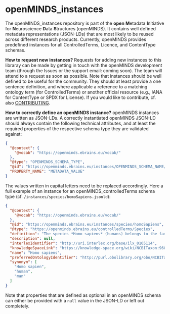 # openMINDS_instances

The openMINDS_instances repository is part of the **open** **M**etadata **I**nitiative for **N**euroscience **D**ata **S**tructures (openMINDS). It contains well defined metadata representations (JSON-LDs) that are most likely to be reused across different research products. Currently, openMINDS provides predefined instances for all ControlledTerms, Licence, and ContentType schemas. 

**How to request new instances?** Requests for adding new instances to this libraray can be made by getting in touch with the openMINDS development team (through the Issues or the support email: coming soon). The team will attend to a request as soon as possible. Note that instances should be well defined to be useful for the community. They should at least provide a one sentence definition, and where applicable a reference to a matching ontology term (for ControlledTerms) or another official resource (e.g., IANA for ContentType or SPDX for License). If you would like to contribute, cf. also [CONTRIBUTING](https://github.com/HumanBrainProject/openMINDS_instances/blob/v1/CONTRIBUTING.md).

**How to correctly define an openMINDS instance?** openMINDS instances are written as JSON-LDs. A correctly instantiated openMINDS JSON-LD should always contain the following technical attributes, and at least the required properties of the respective schema type they are validated against:

```json
{
  "@context": {
    "@vocab": "https://openminds.ebrains.eu/vocab/"
  },
  "@type": "OPENMINDS_SCHEMA_TYPE",
  "@id": "https://openminds.ebrains.eu/instances/OPENMINDS_SCHEMA_NAME/HUMAN_READABLE_INSTANCE_ID",
  "PROPERTY_NAME": "METADATA_VALUE"
}
```

The values written in capital letters need to be replaced accordingly. Here a full example of an instance for an openMINDS_controlledTerms schema type (cf. `/instances/species/homoSapiens.jsonld`):

```json
{
  "@context": {
    "@vocab": "https://openminds.ebrains.eu/vocab/"
  },
  "@id": "https://openminds.ebrains.eu/instances/species/homoSapiens",
  "@type": "https://openminds.ebrains.eu/controlledTerms/Species",
  "definition": "The species *Homo sapiens* (humans) belongs to the family of *hominidae* (great apes).",
  "description": null,
  "interlexIdentifier": "http://uri.interlex.org/base/ilx_0105114",
  "knowledgeSpaceLink": "https://knowledge-space.org/wiki/NCBITaxon:9606#human",
  "name": "Homo sapiens",
  "preferredOntologyIdentifier": "http://purl.obolibrary.org/obo/NCBITaxon_9606",
  "synonym": [
    "Homo sapien",
    "human",
    "man"
  ] 
}
```
Note that properties that are defined as optional in an openMINDS schema can either be provided with a `null` value in the JSON-LD or left out completely.
